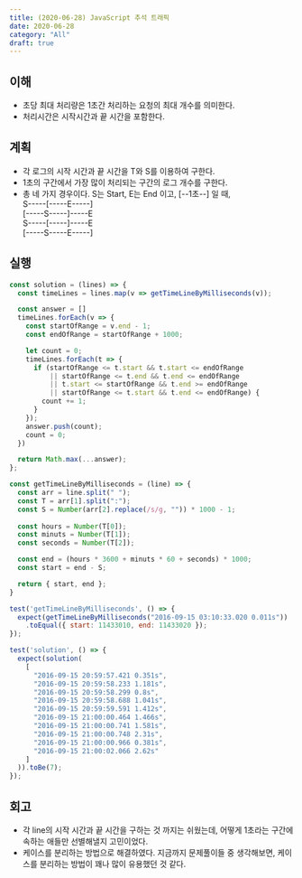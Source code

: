 ```yaml
---
title: (2020-06-28) JavaScript 추석 트래픽
date: 2020-06-28
category: "All"
draft: true
---
```


## 이해

- 초당 최대 처리량은 1초간 처리하는 요청의 최대 개수를 의미한다.
- 처리시간은 시작시간과 끝 시간을 포함한다.

## 계획

- 각 로그의 시작 시간과 끝 시간을 T와 S를 이용하여 구한다.
- 1초의 구간에서 가장 많이 처리되는 구간의 로그 개수를 구한다.
- 총 네 가지 경우이다. S는 Start, E는 End 이고, [--1초--] 일 때,  
  S-----[-----E-----]  
  [-----S-----]-----E  
  S-----[-----]-----E  
  [-----S-----E-----]

## 실행

```javascript
const solution = (lines) => {
  const timeLines = lines.map(v => getTimeLineByMilliseconds(v));

  const answer = []
  timeLines.forEach(v => {
    const startOfRange = v.end - 1;
    const endOfRange = startOfRange + 1000;

    let count = 0;
    timeLines.forEach(t => {
      if (startOfRange <= t.start && t.start <= endOfRange
          || startOfRange <= t.end && t.end <= endOfRange
          || t.start <= startOfRange && t.end >= endOfRange
          || startOfRange <= t.start && t.end <= endOfRange) {
        count += 1;
      }
    });
    answer.push(count);
    count = 0;
  })

  return Math.max(...answer);  
};

const getTimeLineByMilliseconds = (line) => {
  const arr = line.split(" ");
  const T = arr[1].split(":");
  const S = Number(arr[2].replace(/s/g, "")) * 1000 - 1;
  
  const hours = Number(T[0]);
  const minuts = Number(T[1]);
  const seconds = Number(T[2]);

  const end = (hours * 3600 + minuts * 60 + seconds) * 1000;
  const start = end - S;

  return { start, end };
}

test('getTimeLineByMilliseconds', () => {
  expect(getTimeLineByMilliseconds("2016-09-15 03:10:33.020 0.011s"))
    .toEqual({ start: 11433010, end: 11433020 });
});

test('solution', () => {
  expect(solution(
    [
      "2016-09-15 20:59:57.421 0.351s",
      "2016-09-15 20:59:58.233 1.181s",
      "2016-09-15 20:59:58.299 0.8s",
      "2016-09-15 20:59:58.688 1.041s",
      "2016-09-15 20:59:59.591 1.412s",
      "2016-09-15 21:00:00.464 1.466s",
      "2016-09-15 21:00:00.741 1.581s",
      "2016-09-15 21:00:00.748 2.31s",
      "2016-09-15 21:00:00.966 0.381s",
      "2016-09-15 21:00:02.066 2.62s"
    ]
  )).toBe(7);
});
```

## 회고

- 각 line의 시작 시간과 끝 시간을 구하는 것 까지는 쉬웠는데, 어떻게 1초라는 구간에 속하는 애들만 선별해낼지 고민이었다.
- 케이스를 분리하는 방법으로 해결하였다. 지금까지 문제풀이들 중 생각해보면, 케이스를 분리하는 방법이 꽤나 많이 유용했던 것 같다.
